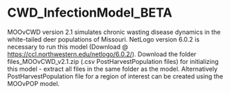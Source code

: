 # CWD_InfectionModel_BETA
MOOvCWD version 2.1 simulates chronic wasting disease dynamics in the white-tailed deer populations of Missouri. 
NetLogo version 6.0.2 is necessary to run this model (Download @ https://ccl.northwestern.edu/netlogo/6.0.2/).
Download the folder files_MOOvCWD_v2.1.zip (.csv PostHarvestPopulation files) for initializing this model - extract all files in the same folder as the model.
Alternatively PostHarvestPopulation file for a region of interest can be created using the MOOvPOP model.
